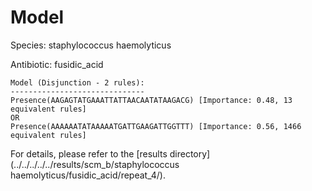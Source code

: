 
# Model

Species: staphylococcus haemolyticus

Antibiotic: fusidic_acid

```
Model (Disjunction - 2 rules):
------------------------------
Presence(AAGAGTATGAAATTATTAACAATATAAGACG) [Importance: 0.48, 13 equivalent rules]
OR
Presence(AAAAAATATAAAAATGATTGAAGATTGGTTT) [Importance: 0.56, 1466 equivalent rules]

```

For details, please refer to the [results directory](../../../../../results/scm_b/staphylococcus haemolyticus/fusidic_acid/repeat_4/).

